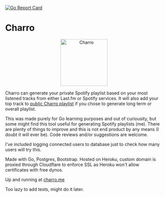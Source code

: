 [![Go Report Card](https://goreportcard.com/badge/github.com/nerijus-st/charro)](https://goreportcard.com/report/github.com/nerijus-st/charro)
# Charro
<p align="center">
  <img src="https://nerijust-st.s3.us-east-2.amazonaws.com/charro_gopher.png" width="150" alt="Charro">
</p>

Charro can generate your private Spotify playlist based on your most listened tracks from either Last.fm or Spotify services. It will also add your top track to <a href="https://open.spotify.com/playlist/3XN89Ie0dEP5cInfxN5S5j?si=NabA_j3qQpmG_av0iFA44w" target="_blank">public Charro playlist</a> if you chose to generate long term or overall playlist.

This was made purely for Go learning purposes and out of curiousity, but some might find this tool useful for generating Spotify playlists (me). There are plenty of things to improve and this is not end product by any means (I doubt it will ever be). Code reviews and/or suggestions are welcome.

I've included logging connected users to database just to check how many users will try this.

Made with Go, Postgres, Bootstrap. Hosted on Heroku, custom domain is proxied through Cloudflare to enforce SSL as Heroku won't allow certificates with free dynos.

Up and running at <a href="https://charro.me/">charro.me</a>

Too lazy to add tests, might do it later.
